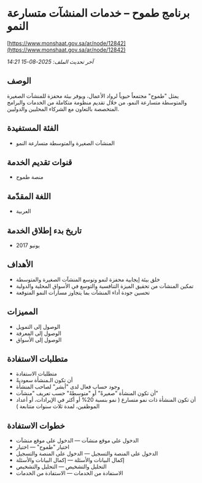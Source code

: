 # برنامج طموح – خدمات المنشآت متسارعة النمو
[https://www.monshaat.gov.sa/ar/node/12842](https://www.monshaat.gov.sa/ar/node/12842)

_آخر تحديث الملف: 2025-08-15 14:21_

## الوصف
يمثل "طموح" مجتمعاً حيوياً لرواد الأعمال، ويوفر بيئة محفزة للمنشآت الصغيرة والمتوسطة متسارعة النمو، من خلال تقديم منظومة متكاملة من الخدمات والبرامج المتخصصة بالتعاون مع الشركاء المحليين والدوليين.

## الفئة المستفيدة
- المنشآت الصغيرة والمتوسطة متسارعة النمو

## قنوات تقديم الخدمة
- منصة طموح

## اللغة المقدّمة
- العربية

## تاريخ بدء إطلاق الخدمة
- يونيو 2017

## الأهداف
- خلق بيئة إيجابية محفزة لنمو وتوسع المنشآت الصغيرة والمتوسطة
- تمكين المنشآت من تحقيق الميزة التنافسية والتوسع في الأسواق المحلية والدولية
- تحسين جودة أداء المنشآت بما يتجاوز مسارات النمو المتوقعة

## المميزات
- الوصول إلى التمويل
- الوصول إلى المعرفة
- الوصول إلى الأسواق

## متطلبات الاستفادة
- متطلبات الاستفادة
- أن تكون الـمنشأة سعوديةً
- وجود حساب فعال لدى "أبشر" لصاحب المنشأة
- أن تكون المنشأة "صغيرةً" أو "متوسطةً" حسب تعريف "منشآت"
- أن تكون المنشأة ذات نمو متسارع ( نمو بنسبة 20% أو أكثر في الإيرادات، أو أعداد الموظفين، لمدة ثلاث سنوات متتابعة )

## خطوات الاستفادة
- الدخول على موقع منشآت — الدخول على موقع منشآت
- اختيار "طموح" — اختيار
- الدخول على المنصة والتسجيل — الدخول على المنصة والتسجيل
- إكمال البيانات والأسئلة — إكمال البيانات والأسئلة
- التحليل والتشخيص — التحليل والتشخيص
- الاستفادة من الخدمات — الاستفادة من الخدمات
